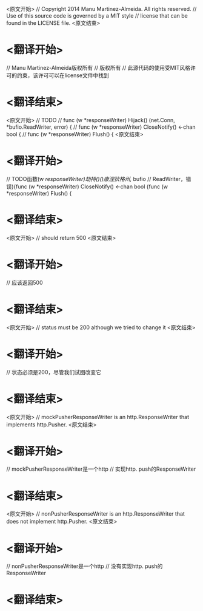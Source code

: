 
<原文开始>
// Copyright 2014 Manu Martinez-Almeida. All rights reserved.
// Use of this source code is governed by a MIT style
// license that can be found in the LICENSE file.
<原文结束>

# <翻译开始>
// Manu Martinez-Almeida版权所有
// 版权所有
// 此源代码的使用受MIT风格许可的约束，该许可可以在license文件中找到
# <翻译结束>


<原文开始>
// TODO
// func (w *responseWriter) Hijack() (net.Conn, *bufio.ReadWriter, error) {
// func (w *responseWriter) CloseNotify() <-chan bool {
// func (w *responseWriter) Flush() {
<原文结束>

# <翻译开始>
// TODO函数(w *responseWriter)劫持()()康涅狄格州,* bufio
// ReadWriter，错误){func (w *responseWriter) CloseNotify() <-chan bool {func (w *responseWriter) Flush() {
# <翻译结束>


<原文开始>
	// should return 500
<原文结束>

# <翻译开始>
// 应该返回500
# <翻译结束>


<原文开始>
	// status must be 200 although we tried to change it
<原文结束>

# <翻译开始>
// 状态必须是200，尽管我们试图改变它
# <翻译结束>


<原文开始>
// mockPusherResponseWriter is an http.ResponseWriter that implements http.Pusher.
<原文结束>

# <翻译开始>
// mockPusherResponseWriter是一个http
// 实现http. push的ResponseWriter
# <翻译结束>


<原文开始>
// nonPusherResponseWriter is an http.ResponseWriter that does not implement http.Pusher.
<原文结束>

# <翻译开始>
// nonPusherResponseWriter是一个http
// 没有实现http. push的ResponseWriter
# <翻译结束>

